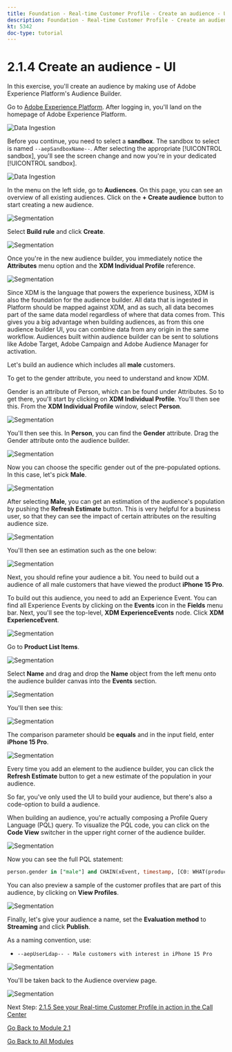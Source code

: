 ```yaml
---
title: Foundation - Real-time Customer Profile - Create an audience - UI
description: Foundation - Real-time Customer Profile - Create an audience - UI
kt: 5342
doc-type: tutorial
---
```

# 2.1.4 Create an audience - UI

In this exercise, you'll create an audience by making use of Adobe Experience Platform's Audience Builder.

Go to [Adobe Experience Platform](https://experience.adobe.com/platform). After logging in, you'll land on the homepage of Adobe Experience Platform.

![Data Ingestion](./../../../modules/datacollection/module1.2/images/home.png)

Before you continue, you need to select a **sandbox**. The sandbox to select is named ``--aepSandboxName--``. After selecting the appropriate [!UICONTROL sandbox], you'll see the screen change and now you're in your dedicated [!UICONTROL sandbox].

![Data Ingestion](./../../../modules/datacollection/module1.2/images/sb1.png)

In the menu on the left side, go to **Audiences**. On this page, you can see an overview of all existing audiences. Click on the **+ Create audience** button to start creating a new audience.

![Segmentation](./images/menuseg.png)

Select **Build rule** and click **Create**.

![Segmentation](./images/menusegbr.png)

Once you're in the new audience builder, you immediately notice the **Attributes** menu option and the **XDM Individual Profile** reference.

![Segmentation](./images/segmentationui.png)

Since XDM is the language that powers the experience business, XDM is also the foundation for the audience builder. All data that is ingested in Platform should be mapped against XDM, and as such, all data becomes part of the same data model regardless of where that data comes from. This gives you a big advantage when building audiences, as from this one audience builder UI, you can combine data from any origin in the same workflow. Audiences built within audience builder can be sent to solutions like Adobe Target, Adobe Campaign and Adobe Audience Manager for activation.

Let's build an audience which includes all **male** customers.

To get to the gender attribute, you need to understand and know XDM. 

Gender is an attribute of Person, which can be found under Attributes. So to get there, you'll start by clicking on **XDM Individual Profile**. You'll then see this. From the **XDM Individual Profile** window, select **Person**. 

![Segmentation](./images/person.png)

You'll then see this. In **Person**, you can find the **Gender** attribute. Drag the Gender attribute onto the audience builder.

![Segmentation](./images/gender.png)

Now you can choose the specific gender out of the pre-populated options. In this case, let's pick **Male**.

![Segmentation](./images/genderselection.png)

After selecting **Male**, you can get an estimation of the audience's population by pushing the **Refresh Estimate** button. This is very helpful for a business user, so that they can see the impact of certain attributes on the resulting audience size.

![Segmentation](./images/segmentpreview.png)

You'll then see an estimation such as the one below:

![Segmentation](./images/segmentpreviewest.png)

Next, you should refine your audience a bit. You need to build out a audience of all male customers that have viewed the product **iPhone 15 Pro**.

To build out this audience, you need to add an Experience Event. You can find all Experience Events by clicking on the **Events** icon in the **Fields** menu bar. Next, you'll see the top-level, **XDM ExperienceEvents** node. Click **XDM ExperienceEvent**.

![Segmentation](./images/findee.png)

Go to **Product List Items**.

![Segmentation](./images/plitems.png)

Select **Name** and drag and drop the **Name** object from the left menu onto the audience builder canvas into the **Events** section.

![Segmentation](./images/eeweb.png)

You'll then see this:

![Segmentation](./images/eewebpdtlname.png)

The comparison parameter should be **equals** and in the input field, enter **iPhone 15 Pro**.

![Segmentation](./images/pv.png)

Every time you add an element to the audience builder, you can click the **Refresh Estimate** button to get a new estimate of the population in your audience.

So far, you've only used the UI to build your audience, but there's also a code-option to build a audience.

When building an audience, you're actually composing a Profile Query Language (PQL) query. To visualize the PQL code, you can click on the **Code View** switcher in the upper right corner of the audience builder.

![Segmentation](./images/codeview.png)

Now you can see the full PQL statement:

```sql
person.gender in ["male"] and CHAIN(xEvent, timestamp, [C0: WHAT(productListItems.exists(name.equals("iPhone 15 Pro", false)))])
```

You can also preview a sample of the customer profiles that are part of this audience, by clicking on **View Profiles**.

![Segmentation](./images/previewprofilesdtl.png)

Finally, let's give your audience a name, 
set the **Evaluation method** to **Streaming** and click **Publish**.

As a naming convention, use:

- `--aepUserLdap-- - Male customers with interest in iPhone 15 Pro`

![Segmentation](./images/segmentname.png)

You'll be taken back to the Audience overview page.

![Segmentation](./images/savedsegment.png)

Next Step: [2.1.5 See your Real-time Customer Profile in action in the Call Center](./ex5.md)

[Go Back to Module 2.1](./real-time-customer-profile.md)

[Go Back to All Modules](../../../overview.md)
